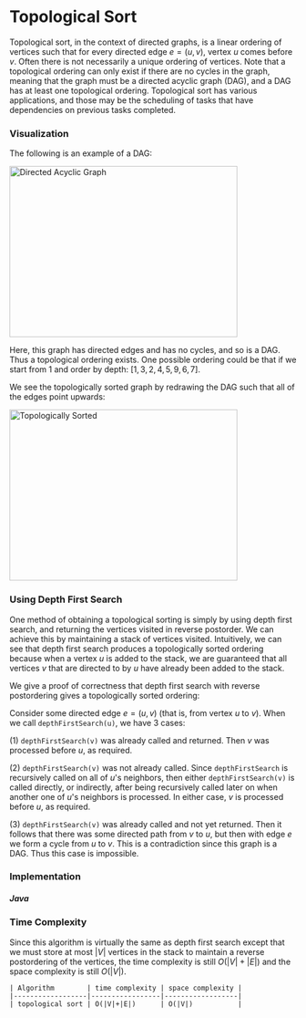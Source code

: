 # Topological Sort

Topological sort, in the context of directed graphs, is a linear ordering of vertices such that for
every directed edge $e = (u, v)$, vertex $u$ comes before $v$. Often there is not necessarily a 
unique ordering of vertices. Note that a topological ordering can only exist if there are no cycles
in the graph, meaning that the graph must be a directed acyclic graph (DAG), and a DAG has at least
one topological ordering. Topological sort has various applications, and those may be the scheduling
of tasks that have dependencies on previous tasks completed.

### Visualization

The following is an example of a DAG:

<img src="https://i.imgur.com/E49Ssuh.png" alt="Directed Acyclic Graph" width="400" height="300">

Here, this graph has directed edges and has no cycles, and so is a DAG. Thus a topological ordering
exists. One possible ordering could be that if we start from $1$ and order by depth: 
$[1, 3, 2, 4, 5, 9, 6, 7]$.

We see the topologically sorted graph by redrawing the DAG such that all of the edges point 
upwards:

<img src="https://i.imgur.com/Dm1G3GD.png" alt="Topologically Sorted" width="400" height="300">

### Using Depth First Search

One method of obtaining a topological sorting is simply by using depth first search, and returning
the vertices visited in reverse postorder. We can achieve this by maintaining a stack of vertices
visited. Intuitively, we can see that depth first search produces a topologically sorted ordering 
because when a vertex $u$ is added to the stack, we are guaranteed that all vertices $v$ that are 
directed to by $u$ have already been added to the stack.

We give a proof of correctness that depth first search with reverse postordering gives a 
topologically sorted ordering:

Consider some directed edge $e = (u, v)$ (that is, from vertex $u$ to $v$). When we call 
`depthFirstSearch(u)`, we have 3 cases:

(1) `depthFirstSearch(v)` was already called and returned. Then $v$ was processed before $u$, as
required.

(2) `depthFirstSearch(v)` was not already called. Since `depthFirstSearch` is recursively called on 
all of $u$'s neighbors, then either `depthFirstSearch(v)` is called directly, or indirectly, after
being recursively called later on when another one of $u$'s neighbors is processed. In either case,
$v$ is processed before $u$, as required.

(3) `depthFirstSearch(v)` was already called and not yet returned. Then it follows that there was 
some directed path from $v$ to $u$, but then with edge $e$ we form a cycle from $u$ to $v$. This is
a contradiction since this graph is a DAG. Thus this case is impossible.

### Implementation

##### Java

<script src="https://gist.github.com/eliucs/432740d0bc175db41672e2c5d6ef1cac.js"></script>

### Time Complexity

Since this algorithm is virtually the same as depth first search except that we must store at most 
$|V|$ vertices in the stack to maintain a reverse postordering of the vertices, the time complexity
is still $O(|V|+|E|)$ and the space complexity is still $O(|V|)$.

```
| Algorithm        | time complexity | space complexity |
|------------------|-----------------|------------------|
| topological sort | O(|V|+|E|)      | O(|V|)           |
```
